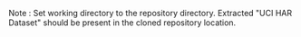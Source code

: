 
Note : Set working directory to the repository directory.
Extracted "UCI HAR Dataset" should be present in the cloned repository location.